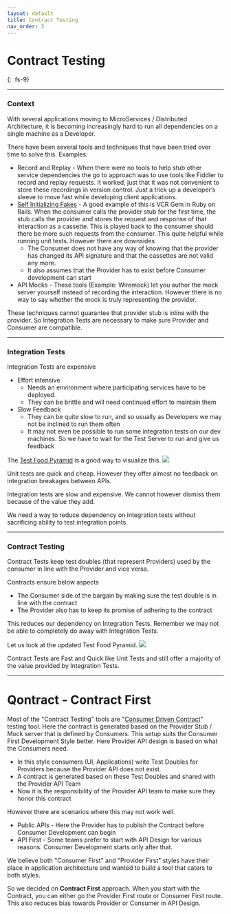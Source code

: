 ```yaml
---
layout: default
title: Contract Testing
nav_order: 3
---
```

# Contract Testing
{: .fs-9}

---

### Context

With several applications moving to MicroServices / Distributed Architecture, it is becoming increasingly hard to run all dependencies on a single machine as a Developer.

There have been several tools and techniques that have been tried over time to solve this. Examples:
* Record and Replay - When there were no tools to help stub other service dependencies the go to approach was to use tools like Fiddler to record and replay requests. It worked, just that it was not convenient to store these recordings in version control. Just a trick up a developer’s sleeve to move fast while developing client applications.
* [Self Initializing Fakes](https://martinfowler.com/bliki/SelfInitializingFake.html) - A good example of this is VCR Gem in Ruby on Rails. When the consumer calls the provider stub for the first time, the stub calls the provider and stores the request and response of that interaction as a cassette. This is played back to the consumer should there be more such requests from the consumer. This quite helpful while running unit tests. However there are downsides
  * The Consumer does not have any way of knowing that the provider has changed its API signature and that the cassettes are not valid any more.
  * It also assumes that the Provider has to exist before Consumer development can start
* API Mocks - These tools (Example: Wiremock) let you author the mock server yourself instead of recording the interaction. However there is no way to say whether the mock is truly representing the provider.

These techniques cannot guarantee that provider stub is inline with the provider. So Integration Tests are necessary to make sure Provider and Consumer are compatible.

---

### Integration Tests

Integration Tests are expensive
* Effort intensive
  * Needs an environment where participating services have to be deployed.
  * They can be brittle and will need continued effort to maintain them
* Slow Feedback
  * They can be quite slow to run, and so usually as Developers we may not be inclined to run them often
  * It may not even be possible to run some integration tests on our dev machines. So we have to wait for the Test Server to run and give us feedback

The [Test Food Pyramid](https://martinfowler.com/articles/practical-test-pyramid.html) is a good way to visualize this.
![](/images/test_food_pyramid.jpg)

Unit tests are quick and cheap. However they offer almost no feedback on integration breakages between APIs.

Integration tests are slow and expensive. We cannot however dismiss them because of the value they add.

We need a way to reduce dependency on integration tests without sacrificing ability to test integration points.

---

### Contract Testing

Contract Tests keep test doubles (that represent Providers) used by the consumer in line with the Provider and vice versa.

Contracts ensure below aspects
* The Consumer side of the bargain by making sure the test double is in line with the contract
* The Provider also has to keep its promise of adhering to the contract

This reduces our dependency on Integration Tests. Remember we may not be able to completely do away with Integration Tests.

Let us look at the updated Test Food Pyramid.
![](/images/test_food_pyramid_with_contract_testing.jpg)

Contract Tests are Fast and Quick like Unit Tests and still offer a majority of the value provided by Integration Tests.

---

# Qontract - Contract First

Most of the "Contract Testing" tools are "[Consumer Driven Contract](https://martinfowler.com/articles/consumerDrivenContracts.html)" testing tool. Here the contract is generated based on the Provider Stub / Mock server that is defined by Consumers.
This setup suits the Consumer First Development Style better. Here Provider API design is based on what the Consumers need.
* In this style consumers (UI, Applications) write Test Doubles for Providers because the Provider API does not exist.
* A contract is generated based on these Test Doubles and shared with the Provider API Team
* Now it is the responsibility of the Provider API team to make sure they honor this contract

However there are scenarios where this may not work well.
* Public APIs - Here the Provider has to publish the Contract before Consumer Development can begin
* API First - Some teams prefer to start with API Design for various reasons. Consumer Development starts only after that.

We believe both "Consumer First" and "Provider First" styles have their place in application architecture and wanted to build a tool that caters to both styles.

So we decided on **Contract First** approach. When you start with the Contract, you can either go the Provider First route or Consumer First route.
This also reduces bias towards Provider or Consumer in API Design.

